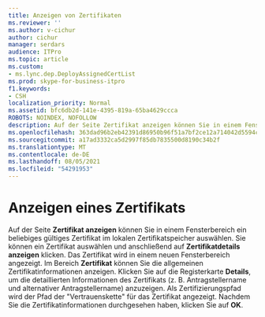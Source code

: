 ```yaml
---
title: Anzeigen von Zertifikaten
ms.reviewer: ''
ms.author: v-cichur
author: cichur
manager: serdars
audience: ITPro
ms.topic: article
ms.custom:
- ms.lync.dep.DeployAssignedCertList
ms.prod: skype-for-business-itpro
f1.keywords:
- CSH
localization_priority: Normal
ms.assetid: bfc6db2d-141e-4395-819a-65ba4629ccca
ROBOTS: NOINDEX, NOFOLLOW
description: Auf der Seite Zertifikat anzeigen können Sie in einem Fensterbereich ein beliebiges gültiges Zertifikat im lokalen Zertifikatspeicher auswählen. Sie können ein Zertifikat auswählen und anschließend auf Zertifikatdetails anzeigen klicken. Das Zertifikat wird in einem neuen Fensterbereich angezeigt. Im Bereich Zertifikat können Sie die allgemeinen Zertifikatinformationen anzeigen. Klicken Sie auf die Registerkarte Details, um die detaillierten Informationen des Zertifikats (z. B. Antragstellername und alternativer Antragstellername) anzuzeigen. Der Zertifizierungspfad zeigt den Pfad der Vertrauenskette für das Zertifikat an. Nachdem Sie die Zertifikatinformationen durchgesehen haben, klicken Sie auf OK.
ms.openlocfilehash: 363dad96b2eb42391d86950b96f51a7bf2ce12a714042d5594c7bfbf15ebe5f4
ms.sourcegitcommit: a17ad3332ca5d2997f85db7835500d8190c34b2f
ms.translationtype: MT
ms.contentlocale: de-DE
ms.lasthandoff: 08/05/2021
ms.locfileid: "54291953"
---
```

# <a name="view-certificate"></a>Anzeigen eines Zertifikats
 
Auf der Seite **Zertifikat anzeigen** können Sie in einem Fensterbereich ein beliebiges gültiges Zertifikat im lokalen Zertifikatspeicher auswählen. Sie können ein Zertifikat auswählen und anschließend auf **Zertifikatdetails anzeigen** klicken. Das Zertifikat wird in einem neuen Fensterbereich angezeigt. Im Bereich **Zertifikat** können Sie die allgemeinen Zertifikatinformationen anzeigen. Klicken Sie auf die Registerkarte **Details**, um die detaillierten Informationen des Zertifikats (z. B. Antragstellername und alternativer Antragstellername) anzuzeigen. Als Zertifizierungspfad wird der Pfad der "Vertrauenskette" für das Zertifikat angezeigt. Nachdem Sie die Zertifikatinformationen durchgesehen haben, klicken Sie auf **OK**.
  

